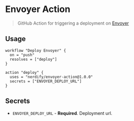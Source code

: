 # Envoyer Action

> GitHub Action for triggering a deployment on [Envoyer](https://envoyer.io)

## Usage

```workflow
workflow "Deploy Envoyer" {
  on = "push"
  resolves = ["deploy"]
}

action "deploy" {
  uses = "nerdify/envoyer-action@1.0.0"
  secrets = ["ENVOYER_DEPLOY_URL"]
}
```

## Secrets

* `ENVOYER_DEPLOY_URL` - **Required**. Deployment url.
